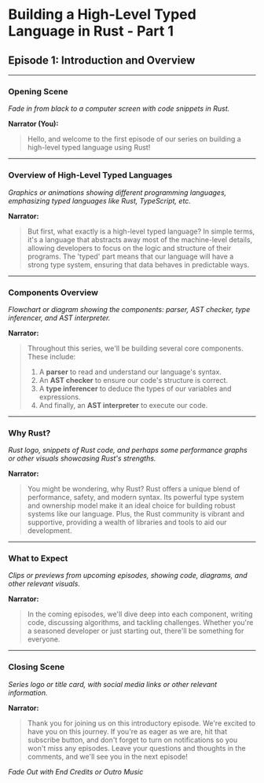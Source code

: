 # Building a High-Level Typed Language in Rust - Part 1

## Episode 1: Introduction and Overview

---

### Opening Scene

*Fade in from black to a computer screen with code snippets in Rust.*

**Narrator (You):**
>Hello, and welcome to the first episode of our series on building a high-level typed language using Rust!

---

### Overview of High-Level Typed Languages

*Graphics or animations showing different programming languages, emphasizing typed languages like Rust, TypeScript, etc.*

**Narrator:**
>But first, what exactly is a high-level typed language? In simple terms, it's a language that abstracts away most of the machine-level details, allowing developers to focus on the logic and structure of their programs. The 'typed' part means that our language will have a strong type system, ensuring that data behaves in predictable ways.

---

### Components Overview

*Flowchart or diagram showing the components: parser, AST checker, type inferencer, and AST interpreter.*

**Narrator:**
>Throughout this series, we'll be building several core components. These include:
>
>1. A **parser** to read and understand our language's syntax.
>2. An **AST checker** to ensure our code's structure is correct.
>3. A **type inferencer** to deduce the types of our variables and expressions.
>4. And finally, an **AST interpreter** to execute our code.

---

### Why Rust?

*Rust logo, snippets of Rust code, and perhaps some performance graphs or other visuals showcasing Rust's strengths.*

**Narrator:**
>You might be wondering, why Rust? Rust offers a unique blend of performance, safety, and modern syntax. Its powerful type system and ownership model make it an ideal choice for building robust systems like our language. Plus, the Rust community is vibrant and supportive, providing a wealth of libraries and tools to aid our development.

---

### What to Expect

*Clips or previews from upcoming episodes, showing code, diagrams, and other relevant visuals.*

**Narrator:**
>In the coming episodes, we'll dive deep into each component, writing code, discussing algorithms, and tackling challenges. Whether you're a seasoned developer or just starting out, there'll be something for everyone.

---

### Closing Scene

*Series logo or title card, with social media links or other relevant information.*

**Narrator:**
>Thank you for joining us on this introductory episode. We're excited to have you on this journey. If you're as eager as we are, hit that subscribe button, and don't forget to turn on notifications so you won't miss any episodes. Leave your questions and thoughts in the comments, and we'll see you in the next episode!

*Fade Out with End Credits or Outro Music*
